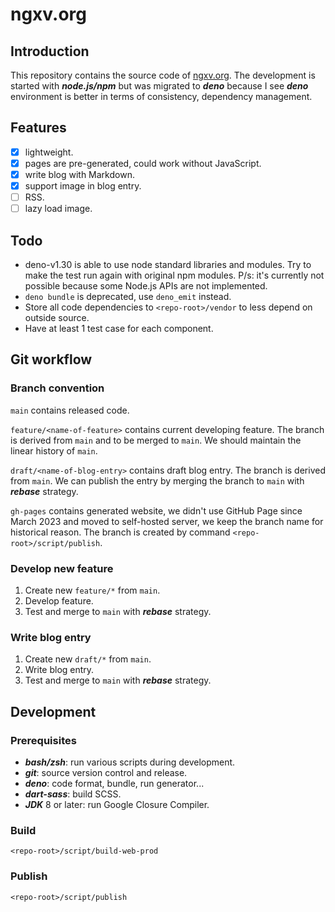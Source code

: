 # ngxv.org

## Introduction

This repository contains the source code of [ngxv.org](https://ngxv.org). The
development is started with _**node.js/npm**_ but was migrated to _**deno**_
because I see _**deno**_ environment is better in terms of consistency,
dependency management.

## Features

- [x] lightweight.
- [x] pages are pre-generated, could work without JavaScript.
- [x] write blog with Markdown.
- [x] support image in blog entry.
- [ ] RSS.
- [ ] lazy load image.

## Todo

- deno-v1.30 is able to use node standard libraries and modules. Try to make the
  test run again with original npm modules. P/s: it's currently not possible
  because some Node.js APIs are not implemented.
- `deno bundle` is deprecated, use `deno_emit` instead.
- Store all code dependencies to `<repo-root>/vendor` to less depend on outside
  source.
- Have at least 1 test case for each component.

## Git workflow

### Branch convention

`main` contains released code.

`feature/<name-of-feature>` contains current developing feature. The branch is
derived from `main` and to be merged to `main`. We should maintain the linear
history of `main`.

`draft/<name-of-blog-entry>` contains draft blog entry. The branch is derived
from `main`. We can publish the entry by merging the branch to `main` with
_**rebase**_ strategy.

`gh-pages` contains generated website, we didn't use GitHub Page since March
2023 and moved to self-hosted server, we keep the branch name for historical
reason. The branch is created by command `<repo-root>/script/publish`.

### Develop new feature

1. Create new `feature/*` from `main`.
2. Develop feature.
3. Test and merge to `main` with _**rebase**_ strategy.

### Write blog entry

1. Create new `draft/*` from `main`.
2. Write blog entry.
3. Test and merge to `main` with _**rebase**_ strategy.

## Development

### Prerequisites

- _**bash/zsh**_: run various scripts during development.
- _**git**_: source version control and release.
- _**deno**_: code format, bundle, run generator...
- _**dart-sass**_: build SCSS.
- _**JDK**_ 8 or later: run Google Closure Compiler.

### Build

```
<repo-root>/script/build-web-prod
```

### Publish

```
<repo-root>/script/publish
```
